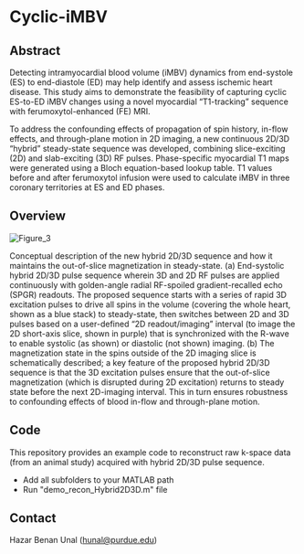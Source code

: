 # Cyclic-iMBV

## Abstract

Detecting intramyocardial blood volume (iMBV) dynamics from end-systole (ES) to end-diastole (ED) may help identify and assess ischemic heart disease. This study aims to demonstrate the feasibility of capturing cyclic ES-to-ED iMBV changes using a novel myocardial “T1-tracking” sequence with ferumoxytol-enhanced (FE) MRI.

To address the confounding effects of propagation of spin history, in-flow effects, and through-plane motion in 2D imaging, a new continuous 2D/3D “hybrid” steady-state sequence was developed, combining slice-exciting (2D) and slab-exciting (3D) RF pulses. Phase-specific myocardial T1 maps were generated using a Bloch equation-based lookup table. T1 values before and after ferumoxytol infusion were used to calculate iMBV in three coronary territories at ES and ED phases. 

## Overview

![Figure_3](https://github.com/user-attachments/assets/cb6210f2-c7b1-47d7-becb-69c1beb98a78)

Conceptual description of the new hybrid 2D/3D sequence and how it maintains the out-of-slice magnetization in steady-state. (a) End-systolic hybrid 2D/3D pulse sequence wherein 3D and 2D RF pulses are applied continuously with golden-angle radial RF-spoiled gradient-recalled echo (SPGR) readouts. The proposed sequence starts with a series of rapid 3D excitation pulses to drive all spins in the volume (covering the whole heart, shown as a blue stack) to steady-state, then switches between 2D and 3D pulses based on a user-defined “2D readout/imaging” interval (to image the 2D short-axis slice, shown in purple) that is synchronized with the R-wave to enable systolic (as shown) or diastolic (not shown) imaging. (b) The magnetization state in the spins outside of the 2D imaging slice is schematically described; a key feature of the proposed hybrid 2D/3D sequence is that the 3D excitation pulses ensure that the out-of-slice magnetization (which is disrupted during 2D excitation) returns to steady state before the next 2D-imaging interval. This in turn ensures robustness to confounding effects of blood in-flow and through-plane motion.

## Code

This repository provides an example code to reconstruct raw k-space data (from an animal study) acquired with hybrid 2D/3D pulse sequence.

- Add all subfolders to your MATLAB path
- Run "demo_recon_Hybrid2D3D.m" file

## Contact

Hazar Benan Unal (hunal@purdue.edu)

